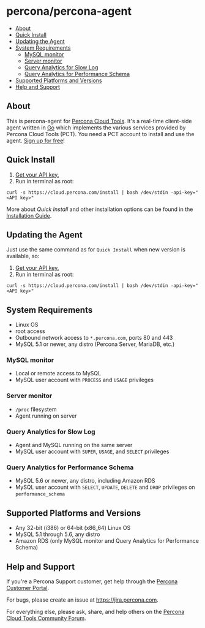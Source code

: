 percona/percona-agent
=====================

- [About](#user-content-about)
- [Quick Install](#user-content-quick-install)
- [Updating the Agent](#user-content-updating-the-agent)
- [System Requirements](#user-content-system-requirements)
  - [MySQL monitor](#user-content-mysql-monitor)
  - [Server monitor](#user-content-server-monitor)
  - [Query Analytics for Slow Log](#user-content-query-analytics-for-slow-log)
  - [Query Analytics for Performance Schema](#user-content-query-analytics-for-performance-schema)
- [Supported Platforms and Versions](#user-content-supported-platforms-and-versions)
- [Help and Support](#user-content-help-and-support)

About
-----

This is percona-agent for [Percona Cloud Tools](https://cloud.percona.com).  It's a real-time client-side agent written in [Go](http://golang.org/) which implements the various services provided by Percona Cloud Tools (PCT).  You need a PCT account to install and use the agent.  [Sign up for free](https://cloud.percona.com/signup)!

Quick Install
-------------

1. [Get your API key.](https://cloud.percona.com/api-key)
2. Run in terminal as root:

`curl -s https://cloud.percona.com/install | bash /dev/stdin -api-key="<API key>"`

More about *Quick Install* and other installation options can be found in the [Installation Guide](INSTALL.md).

Updating the Agent
------------------

Just use the same command as for `Quick Install` when new version is available, so:

1. [Get your API key.](https://cloud.percona.com/api-key)
2. Run in terminal as root:

`curl -s https://cloud.percona.com/install | bash /dev/stdin -api-key="<API key>"`

System Requirements
-------------------

* Linux OS
* root access
* Outbound network access to `*.percona.com`, ports 80 and 443
* MySQL 5.1 or newer, any distro (Percona Server, MariaDB, etc.)

### MySQL monitor
* Local or remote access to MySQL
* MySQL user account with `PROCESS` and `USAGE` privileges

### Server monitor
* `/proc` filesystem
* Agent running on server

### Query Analytics for Slow Log
* Agent and MySQL running on the same server
* MySQL user account with `SUPER`, `USAGE`, and `SELECT` privileges

### Query Analytics for Performance Schema
* MySQL 5.6 or newer, any distro, including Amazon RDS
* MySQL user account with `SELECT`, `UPDATE`, `DELETE` and `DROP` privileges on `performance_schema`

Supported Platforms and Versions
--------------------------------

* Any 32-bit (i386) or 64-bit (x86_64) Linux OS
* MySQL 5.1 through 5.6, any distro
* Amazon RDS (only MySQL monitor and Query Analytics for Performance Schema)

Help and Support
----------------

If you're a Percona Support customer, get help through the [Percona Customer Portal](https://customers.percona.com).

For bugs, please create an issue at https://jira.percona.com.

For everything else, please ask, share, and help others on the [Percona Cloud Tools Community Forum](http://www.percona.com/forums/questions-discussions/percona-cloud-tools).
